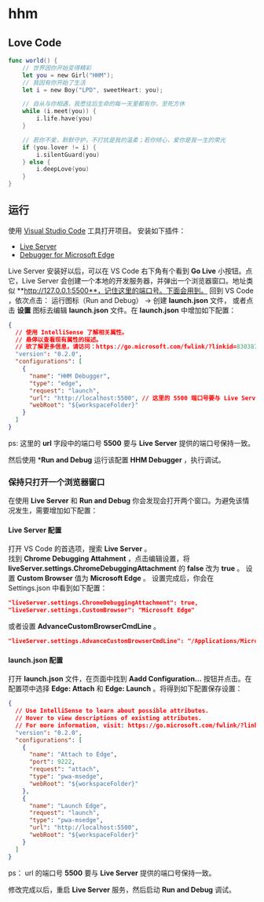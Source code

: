 # hhm

## Love Code

```swift
func world() {
	// 世界因你开始变得精彩
	let you = new Girl("HHM");
	// 我因有你开始了生活
	let i = new Boy("LPD", sweetHeart: you);

	// 自从与你相遇，我愿往后生命的每一天里都有你，至死方休
	while (i.meet(you)) {
		i.life.have(you)
	}

	// 若你不爱，默默守护，不打扰是我的温柔；若你倾心，爱你是我一生的荣光
	if (you.lover != i) {
		i.silentGuard(you)
	} else {
		i.deepLove(you)
	}
}
```
## 运行

使用 [Visual Studio Code](https://code.visualstudio.com/) 工具打开项目。
安装如下插件：

 - [Live Server](https://marketplace.visualstudio.com/items?itemName=ritwickdey.LiveServer)
 - [Debugger for Microsoft Edge](https://marketplace.visualstudio.com/items?itemName=msjsdiag.debugger-for-edge)

Live Server 安装好以后，可以在 VS Code 右下角有个看到 **Go Live** 小按钮。点它，Live Server 会创建一个本地的开发服务器，并弹出一个浏览器窗口。地址类似 **http://127.0.0.1:5500**，记住这里的端口号。下面会用到。
回到 VS Code ，依次点击： 运行图标（Run and Debug） -> 创建 **launch.json** 文件， 或者点击 **设置** 图标去编辑 **launch.json** 文件。在 **launch.json** 中增加如下配置：

```json
{
  // 使用 IntelliSense 了解相关属性。 
  // 悬停以查看现有属性的描述。
  // 欲了解更多信息，请访问：https://go.microsoft.com/fwlink/?linkid=830387
  "version": "0.2.0",
  "configurations": [
    {
      "name": "HHM Debugger",
      "type": "edge",
      "request": "launch",
      "url": "http://localhost:5500", // 这里的 5500 端口号要与 Live Server 提供的端口号保持一致
      "webRoot": "${workspaceFolder}"
    }
  ]
}
```

ps: 这里的 **url** 字段中的端口号 **5500** 要与 **Live Server** 提供的端口号保持一致。

然后使用 ***Run and Debug** 运行该配置 **HHM Debugger** ，执行调试。
### 保持只打开一个浏览器窗口

在使用 **Live Server** 和 **Run and Debug** 你会发现会打开两个窗口。为避免该情况发生，需要增加如下配置： 

#### Live Server 配置

打开 VS Code 的首选项，搜索 **Live Server** 。  
找到 **Chrome Debugging Attahment** ，点击编辑设置，将 **liveServer.settings.ChromeDebuggingAttachment** 的 **false** 改为 **true** 。
设置 **Custom Browser** 值为 **Microsoft Edge** 。
设置完成后，你会在 Settings.json 中看到如下配置：

```json
"liveServer.settings.ChromeDebuggingAttachment": true,
"liveServer.settings.CustomBrowser": "Microsoft Edge"
```

或者设置 **AdvanceCustomBrowserCmdLine** 。

```json
"liveServer.settings.AdvanceCustomBrowserCmdLine": "/Applications/Microsoft Edge.app/Contents/MacOS/Microsoft Edge --remote-debugging-port=9222"
```

#### launch.json 配置  

打开 **launch.json** 文件，在页面中找到 **Aadd Configuration...** 按钮并点击。在配置项中选择 **Edge: Attach** 和 **Edge: Launch** 。将得到如下配置保存设置：

```json
{
  // Use IntelliSense to learn about possible attributes.
  // Hover to view descriptions of existing attributes.
  // For more information, visit: https://go.microsoft.com/fwlink/?linkid=830387
  "version": "0.2.0",
  "configurations": [
    {
      "name": "Attach to Edge",
      "port": 9222,
      "request": "attach",
      "type": "pwa-msedge",
      "webRoot": "${workspaceFolder}"
    },
    {
      "name": "Launch Edge",
      "request": "launch",
      "type": "pwa-msedge",
      "url": "http://localhost:5500",
      "webRoot": "${workspaceFolder}"
    }
  ]
}
```

ps： url 的端口号 **5500** 要与 **Live Server** 提供的端口号保持一致。

修改完成以后，重启 **Live Server** 服务，然后启动 **Run and Debug** 调试。
